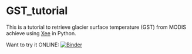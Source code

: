 # GST_tutorial

This is a tutorial to retrieve glacier surface temperature (GST) from MODIS achieve using [Xee](https://github.com/google/Xee/tree/main/examples) in Python.

Want to try it ONLINE:
[![Binder](https://mybinder.org/badge_logo.svg)](https://mybinder.org/v2/gh/arindan/GST_tutorial/HEAD)

